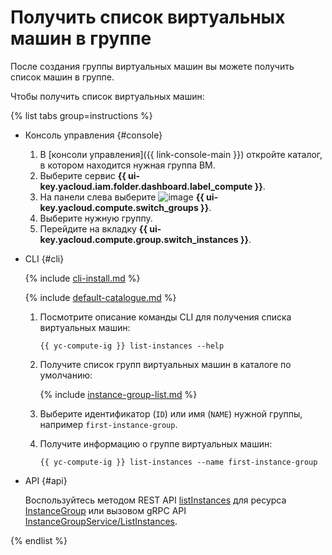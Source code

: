# Получить список виртуальных машин в группе

После создания группы виртуальных машин вы можете получить список машин в группе.

Чтобы получить список виртуальных машин:

{% list tabs group=instructions %}

- Консоль управления {#console}

  1. В [консоли управления]({{ link-console-main }}) откройте каталог, в котором находится нужная группа ВМ.
  1. Выберите сервис **{{ ui-key.yacloud.iam.folder.dashboard.label_compute }}**.
  1. На панели слева выберите ![image](../../../_assets/compute/vm-group-pic.svg) **{{ ui-key.yacloud.compute.switch_groups }}**.
  1. Выберите нужную группу.
  1. Перейдите на вкладку **{{ ui-key.yacloud.compute.group.switch_instances }}**.

- CLI {#cli}

  {% include [cli-install.md](../../../_includes/cli-install.md) %}

  {% include [default-catalogue.md](../../../_includes/default-catalogue.md) %}

  1. Посмотрите описание команды CLI для получения списка виртуальных машин:

      ```
      {{ yc-compute-ig }} list-instances --help
      ```

  1. Получите список групп виртуальных машин в каталоге по умолчанию:

      {% include [instance-group-list.md](../../../_includes/instance-groups/instance-group-list.md) %}

  1. Выберите идентификатор (`ID`) или имя (`NAME`) нужной группы, например `first-instance-group`.
  1. Получите информацию о группе виртуальных машин:

      ```
      {{ yc-compute-ig }} list-instances --name first-instance-group
      ```

- API {#api}

  Воспользуйтесь методом REST API [listInstances](../../api-ref/InstanceGroup/listInstances.md) для ресурса [InstanceGroup](../../api-ref/InstanceGroup/index.md) или вызовом gRPC API [InstanceGroupService/ListInstances](../../api-ref/grpc/instance_group_service.md#ListInstances).

{% endlist %}

